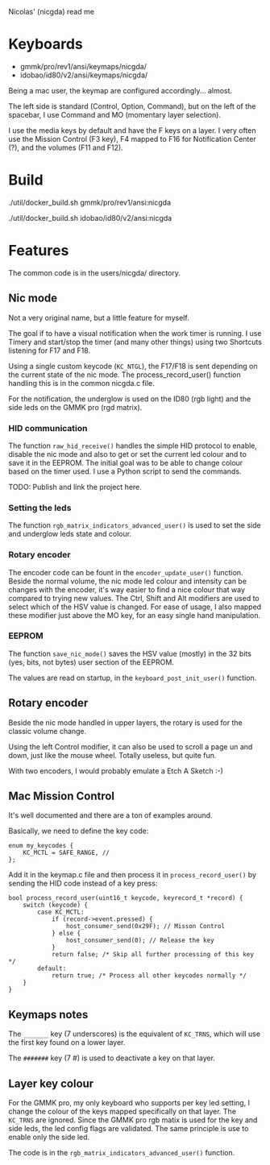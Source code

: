 Nicolas' (nicgda) read me

# Keyboards
- gmmk/pro/rev1/ansi/keymaps/nicgda/
- idobao/id80/v2/ansi/keymaps/nicgda/

Being a mac user, the keymap are configured accordingly... almost.

The left side is standard (Control, Option, Command), but on the left of the
spacebar, I use Command and MO (momentary layer selection).

I use the media keys by default and have the F keys on a layer. I very often
use the Mission Control (F3 key), F4 mapped to F16 for Notification Center (?),
and the volumes (F11 and F12).

# Build

./util/docker_build.sh gmmk/pro/rev1/ansi:nicgda

./util/docker_build.sh idobao/id80/v2/ansi:nicgda

# Features

The common code is in the users/nicgda/ directory.

## Nic mode
Not a very original name, but a little feature for myself.

The goal if to have a visual notification when the work timer is running.
I use Timery and start/stop the timer (and many other things) using two
Shortcuts listening for F17 and F18.

Using a single custom keycode (`KC_NTGL`), the F17/F18 is sent depending on
the current state of the nic mode. The process_record_user() function
handling this is in the common nicgda.c file.

For the notification, the underglow is used on the ID80 (rgb light) and 
the side leds on the GMMK pro (rgd matrix).

### HID communication
The function `raw_hid_receive()` handles the simple HID protocol to enable,
disable the nic mode and also to get or set the current led colour and to
save it in the EEPROM.  The initial goal was to be able to change colour
based on the timer used.  I use a Python script to send the commands.

TODO: Publish and link the project here.

### Setting the leds
The function `rgb_matrix_indicators_advanced_user()` is used to set the
side and underglow leds state and colour.

### Rotary encoder
The encoder code can be fount in the `encoder_update_user()` function.
Beside the normal volume, the nic mode led colour and intensity can be
changes with the encoder, it's way easier to find a nice colour that way
compared to trying new values.
The Ctrl, Shift and Alt modifiers are used to select which of the HSV value
is changed. For ease of usage, I also mapped these modifier just above the
MO key, for an easy single hand manipulation.


### EEPROM
The function `save_nic_mode()` saves the HSV value (mostly) in the 32 bits
(yes, bits, not bytes) user section of the EEPROM.

The values are read on startup, in the `keyboard_post_init_user()` function.

## Rotary encoder
Beside the nic mode handled in upper layers, the rotary is used for the
classic volume change.

Using the left Control modifier, it can also be used to scroll a page un
and down, just like the mouse wheel. Totally useless, but quite fun.

With two encoders, I would probably emulate a Etch A Sketch :-)

## Mac Mission Control
It's well documented and there are a ton of examples around.

Basically, we need to define the key code:

    enum my_keycodes {
        KC_MCTL = SAFE_RANGE, //
    };

Add it in the keymap.c file and then process it in `process_record_user()`
by sending the HID code instead of a key press:

    bool process_record_user(uint16_t keycode, keyrecord_t *record) {
        switch (keycode) {
            case KC_MCTL:
                if (record->event.pressed) {
                    host_consumer_send(0x29F); // Misson Control
                } else {
                    host_consumer_send(0); // Release the key
                }
                return false; /* Skip all further processing of this key */
            default:
                return true; /* Process all other keycodes normally */
        }
    }

## Keymaps notes

The `_______` key (7 underscores) is the equivalent of `KC_TRNS`, which will use
the first key found on a lower layer.

The `#######` key (7 #) is used to deactivate a key on that layer.

## Layer key colour
For the GMMK pro, my only keyboard who supports per key led setting, I change the
colour of the keys mapped specifically on that layer. The `KC_TRNS` are ignored.
Since the GMMK pro rgb matix is used for the key and side leds, the led config
flags are validated. The same principle is use to enable only the side led.

The code is in the `rgb_matrix_indicators_advanced_user()` function.
